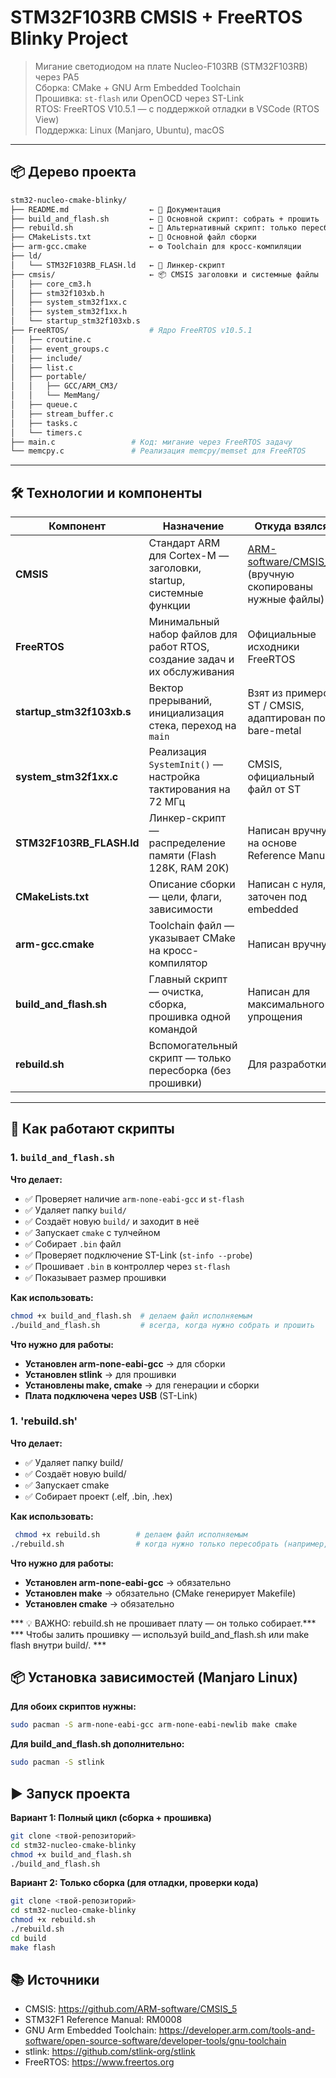 # STM32F103RB CMSIS + FreeRTOS Blinky Project

> Мигание светодиодом на плате Nucleo-F103RB (STM32F103RB) через PA5  
> Сборка: CMake + GNU Arm Embedded Toolchain  
> Прошивка: `st-flash` или OpenOCD через ST-Link  
> RTOS: FreeRTOS V10.5.1 — с поддержкой отладки в VSCode (RTOS View)  
> Поддержка: Linux (Manjaro, Ubuntu), macOS

---

## 📦 Дерево проекта
```bash
stm32-nucleo-cmake-blinky/
├── README.md                  ← 📖 Документация
├── build_and_flash.sh         ← 🚀 Основной скрипт: собрать + прошить
├── rebuild.sh                 ← 🔄 Альтернативный скрипт: только пересборка
├── CMakeLists.txt             ← 🧱 Основной файл сборки
├── arm-gcc.cmake              ← ⚙️ Toolchain для кросс-компиляции
├── ld/
│   └── STM32F103RB_FLASH.ld   ← 📍 Линкер-скрипт
├── cmsis/                     ← 📦 CMSIS заголовки и системные файлы
│   ├── core_cm3.h
│   ├── stm32f103xb.h
│   ├── system_stm32f1xx.c
│   ├── system_stm32f1xx.h
│   └── startup_stm32f103xb.s
├── FreeRTOS/                  # Ядро FreeRTOS v10.5.1
│   ├── croutine.c
│   ├── event_groups.c
│   ├── include/
│   ├── list.c
│   ├── portable/
│   │   ├── GCC/ARM_CM3/
│   │   └── MemMang/
│   ├── queue.c
│   ├── stream_buffer.c
│   ├── tasks.c
│   └── timers.c
├── main.c                 # Код: мигание через FreeRTOS задачу
└── memcpy.c               # Реализация memcpy/memset для FreeRTOS
```
---

## 🛠️ Технологии и компоненты

| Компонент | Назначение | Откуда взялся |
|----------|------------|----------------|
| **CMSIS** | Стандарт ARM для Cortex-M — заголовки, startup, системные функции | [ARM-software/CMSIS_5](https://github.com/ARM-software/CMSIS_5) (вручную скопированы нужные файлы) |
| **FreeRTOS** | Минимальный набор файлов для работ RTOS, создание задач и их обслуживания | Официальные исходники FreeRTOS |
| **startup_stm32f103xb.s** | Вектор прерываний, инициализация стека, переход на `main` | Взят из примеров ST / CMSIS, адаптирован под bare-metal |
| **system_stm32f1xx.c** | Реализация `SystemInit()` — настройка тактирования на 72 МГц | CMSIS, официальный файл от ST |
| **STM32F103RB_FLASH.ld** | Линкер-скрипт — распределение памяти (Flash 128K, RAM 20K) | Написан вручную на основе Reference Manual |
| **CMakeLists.txt** | Описание сборки — цели, флаги, зависимости | Написан с нуля, заточен под embedded |
| **arm-gcc.cmake** | Toolchain файл — указывает CMake на кросс-компилятор | Написан вручную |
| **build_and_flash.sh** | Главный скрипт — очистка, сборка, прошивка одной командой | Написан для максимального упрощения |
| **rebuild.sh** | Вспомогательный скрипт — только пересборка (без прошивки) | Для разработки |

---

## 🧩 Как работают скрипты

### 1. `build_and_flash.sh`

**Что делает:**

- ✅ Проверяет наличие `arm-none-eabi-gcc` и `st-flash`
- ✅ Удаляет папку `build/`
- ✅ Создаёт новую `build/` и заходит в неё
- ✅ Запускает `cmake` с тулчейном
- ✅ Собирает `.bin` файл
- ✅ Проверяет подключение ST-Link (`st-info --probe`)
- ✅ Прошивает `.bin` в контроллер через `st-flash`
- ✅ Показывает размер прошивки

**Как использовать:**

```bash
chmod +x build_and_flash.sh  # делаем файл исполняемым
./build_and_flash.sh         # всегда, когда нужно собрать и прошить
```

**Что нужно для работы:**

- **Установлен arm-none-eabi-gcc** → для сборки
- **Установлен stlink** → для прошивки
- **Установлены make, cmake** → для генерации и сборки
- **Плата подключена через USB** (ST-Link)
     

### 1. 'rebuild.sh'

**Что делает:**

- ✅ Удаляет папку build/
- ✅ Создаёт новую build/
- ✅ Запускает cmake
- ✅ Собирает проект (.elf, .bin, .hex)
     

**Как использовать:**

```bash
 chmod +x rebuild.sh        # делаем файл исполняемым
./rebuild.sh                # когда нужно только пересобрать (например, для отладки)
 ```
 

**Что нужно для работы:**


- **Установлен arm-none-eabi-gcc** → обязательно
- **Установлен make** → обязательно (CMake генерирует Makefile)
- **Установлен cmake** → обязательно
     

*** 💡 ВАЖНО: rebuild.sh не прошивает плату — он только собирает.***
***    Чтобы залить прошивку — используй build_and_flash.sh или make flash внутри build/. ***
     

 
## 📦 Установка зависимостей (Manjaro Linux)

**Для обоих скриптов нужны:**
```bash
sudo pacman -S arm-none-eabi-gcc arm-none-eabi-newlib make cmake
```

**Для build_and_flash.sh дополнительно:**
```bash
sudo pacman -S stlink
```


## ▶️ Запуск проекта

**Вариант 1: Полный цикл (сборка + прошивка)**
```bash
git clone <твой-репозиторий>
cd stm32-nucleo-cmake-blinky
chmod +x build_and_flash.sh
./build_and_flash.sh
```

**Вариант 2: Только сборка (для отладки, проверки кода)**
```bash
git clone <твой-репозиторий>
cd stm32-nucleo-cmake-blinky
chmod +x rebuild.sh
./rebuild.sh
cd build
make flash
```


## 📚 Источники
- CMSIS: https://github.com/ARM-software/CMSIS_5 
- STM32F1 Reference Manual: RM0008
- GNU Arm Embedded Toolchain: https://developer.arm.com/tools-and-software/open-source-software/developer-tools/gnu-toolchain 
- stlink: https://github.com/stlink-org/stlink 
- FreeRTOS: https://www.freertos.org
     
